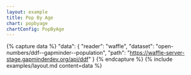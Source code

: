 ```yaml
---
layout: example
title: Pop By Age
chart: popbyage
chartConfig: PopByAge
---
```


{% capture data %}
  "data": {
    "reader": "waffle",
    "dataset": "open-numbers/ddf--gapminder--population",
    "path": "https://waffle-server-stage.gapminderdev.org/api/ddf"
  }
{% endcapture %}
{% include examples/layout.md content=data %}
